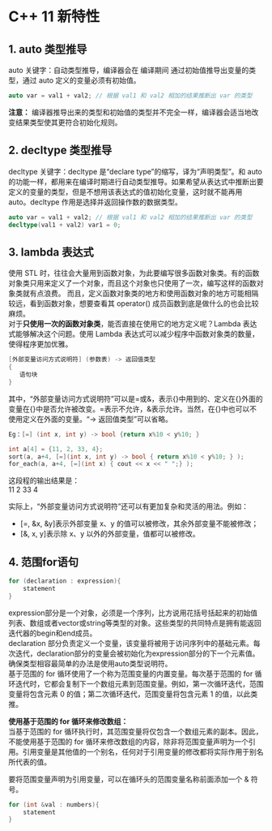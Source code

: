 # C++ 11 新特性
## 1. auto 类型推导
auto 关键字：自动类型推导，编译器会在 编译期间 通过初始值推导出变量的类型，通过 auto 定义的变量必须有初始值。
```C++
auto var = val1 + val2; // 根据 val1 和 val2 相加的结果推断出 var 的类型
```
**注意：** 编译器推导出来的类型和初始值的类型并不完全一样，编译器会适当地改变结果类型使其更符合初始化规则。

## 2. decltype 类型推导
decltype 关键字：decltype 是“declare type”的缩写，译为“声明类型”。和 auto 的功能一样，都用来在编译时期进行自动类型推导。如果希望从表达式中推断出要定义的变量的类型，但是不想用该表达式的值初始化变量，这时就不能再用 auto。decltype 作用是选择并返回操作数的数据类型。
```C++
auto var = val1 + val2; // 根据 val1 和 val2 相加的结果推断出 var 的类型
decltype(val1 + val2) var1 = 0; 
```

## 3. lambda 表达式
使用 STL 时，往往会大量用到函数对象，为此要编写很多函数对象类。有的函数对象类只用来定义了一个对象，而且这个对象也只使用了一次，编写这样的函数对象类就有点浪费。
而且，定义函数对象类的地方和使用函数对象的地方可能相隔较远，看到函数对象，想要查看其 operator() 成员函数到底是做什么的也会比较麻烦。  
对于**只使用一次的函数对象类**，能否直接在使用它的地方定义呢？Lambda 表达式能够解决这个问题。使用 Lambda 表达式可以减少程序中函数对象类的数量，使得程序更加优雅。
```C++
[外部变量访问方式说明符] (参数表) -> 返回值类型
{
   语句块
}
```
其中，“外部变量访问方式说明符”可以是=或&，表示{}中用到的、定义在{}外面的变量在{}中是否允许被改变。=表示不允许，&表示允许。当然，在{}中也可以不使用定义在外面的变量。“-> 返回值类型”可以省略。
```C++
Eg：[=] (int x, int y) -> bool {return x%10 < y%10; }

int a[4] = {11, 2, 33, 4};
sort(a, a+4, [=](int x, int y) -> bool { return x%10 < y%10; } );
for_each(a, a+4, [=](int x) { cout << x << " ";} );
```
这段程的输出结果是：  
11 2 33 4

实际上，“外部变量访问方式说明符”还可以有更加复杂和灵活的用法。例如：
- [=, &x, &y]表示外部变量 x、y 的值可以被修改，其余外部变量不能被修改；
- [&, x, y]表示除 x、y 以外的外部变量，值都可以被修改。

## 4. 范围for语句
```C++
for (declaration : expression){
    statement
}
```
expression部分是一个对象，必须是一个序列，比方说用花括号括起来的初始值列表、数组或者vector或string等类型的对象。这些类型的共同特点是拥有能返回迭代器的begin和end成员。  
declaration 部分负责定义一个变量，该变量将被用于访问序列中的基础元素。每次迭代，declaration部分的变量会被初始化为expression部分的下一个元素值。确保类型相容最简单的办法是使用auto类型说明符。  
基于范围的 for 循环使用了一个称为范围变量的内置变量。每次基于范围的 for 循环迭代时，它都会复制下一个数组元素到范围变量。例如，第一次循环迭代，范围变量将包含元素 0 的值；第二次循环迭代，范围变量将包含元素 1 的值，以此类推。

**使用基于范围的 for 循环来修改数组：**  
当基于范围的 for 循环执行时，其范围变量将仅包含一个数组元素的副本。因此，不能使用基于范围的 for 循环来修改数组的内容，除非将范围变量声明为一个引用。引用变量是其他值的一个别名，任何对于引用变量的修改都将实际作用于别名所代表的值。  

要将范围变量声明为引用变量，可以在循环头的范围变量名称前面添加一个 & 符号。
```C++
for (int &val : numbers){
    statement
}
```
